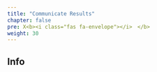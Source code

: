 ```yaml
---
title: "Communicate Results"
chapter: false
pre: X<b><i class="fas fa-envelope"></i>　</b>
weight: 30
---
```


## Info

